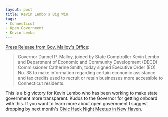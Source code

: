 ```yaml
---
layout: post
title: Kevin Lembo's Big Win
tags: 
- Connecticut
- Open Government
- Kevin Lembo
---
```

[Press Release from Gov. Malloy's Office](http://www.governor.ct.gov/malloy/cwp/view.asp?Q=536186&A=4010):

>Governor Dannel P. Malloy, joined by State Comptroller Kevin Lembo and Department of Economic and Community Development (DECD) Commissioner Catherine Smith, today signed Executive Order (EO) No. 38 to make information regarding certain economic assistance and tax credits used to recruit or retain businesses more accessible to Connecticut residents.

This is a big victory for Kevin Lembo who has been working to make state government more transparent. Kudos to the Governor for getting onboard with this. If you want to learn more about open government I suggest dropping by next month's [Civic Hack Night Meetup in New Haven](http://www.meetup.com/newhavenio/events/153694482/).
